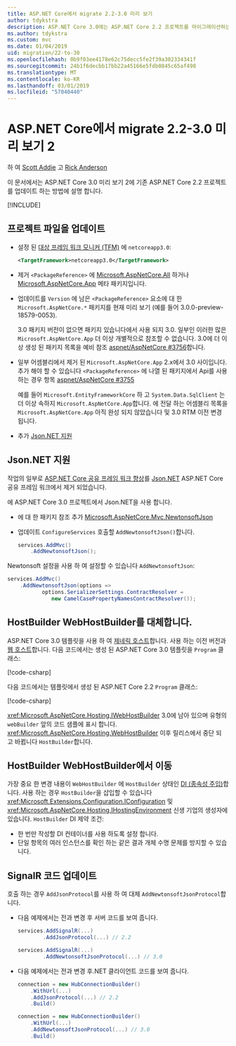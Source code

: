 ```yaml
---
title: ASP.NET Core에서 migrate 2.2-3.0 미리 보기
author: tdykstra
description: ASP.NET Core 3.0에는 ASP.NET Core 2.2 프로젝트를 마이그레이션하는 방법에 알아봅니다.
ms.author: tdykstra
ms.custom: mvc
ms.date: 01/04/2019
uid: migration/22-to-30
ms.openlocfilehash: 0b9f03ee4178e62c75decc5fe2f39a302334341f
ms.sourcegitcommit: 24b1f6decbb17bb22a45166e5fdb0845c65af498
ms.translationtype: MT
ms.contentlocale: ko-KR
ms.lasthandoff: 03/01/2019
ms.locfileid: "57040440"
---
```

# <a name="migrate-from-aspnet-core-22-to-30-preview-2"></a>ASP.NET Core에서 migrate 2.2-3.0 미리 보기 2

하 여 [Scott Addie](https://github.com/scottaddie) 고 [Rick Anderson](https://twitter.com/RickAndMSFT)

이 문서에서는 ASP.NET Core 3.0 미리 보기 2에 기존 ASP.NET Core 2.2 프로젝트를 업데이트 하는 방법에 설명 합니다.

[!INCLUDE[](~/includes/net-core-prereqs-all-3.0.md)]

## <a name="update-the-project-file"></a>프로젝트 파일을 업데이트

* 설정 된 [대상 프레임 워크 모니커 (TFM)](/dotnet/standard/frameworks#referring-to-frameworks) 에 `netcoreapp3.0`:

  ```xml
  <TargetFramework>netcoreapp3.0</TargetFramework>
  ```

* 제거 `<PackageReference>` 에 [Microsoft.AspNetCore.All](xref:fundamentals/metapackage) 하거나 [Microsoft.AspNetCore.App](xref:fundamentals/metapackage-app) 메타 패키지입니다.

* 업데이트를 `Version` 에 남은 `<PackageReference>` 요소에 대 한 `Microsoft.AspNetCore.*` 패키지를 현재 미리 보기 (예를 들어 3.0.0-preview-18579-0053).

  3.0 패키지 버전이 없으면 패키지 있습니다에서 사용 되지 3.0. 일부인 이러한 많은 `Microsoft.AspNetCore.App` 더 이상 개별적으로 참조할 수 없습니다. 3.0에 더 이상 생성 된 패키지 목록을 예비 참조 [aspnet/AspNetCore #3756](https://github.com/aspnet/AspNetCore/issues/3756)합니다.

* 일부 어셈블리에서 제거 된 `Microsoft.AspNetCore.App` 2.x에서 3.0 사이입니다. 추가 해야 할 수 있습니다 `<PackageReference>` 에 나열 된 패키지에서 Api를 사용 하는 경우 항목 [aspnet/AspNetCore #3755](https://github.com/aspnet/AspNetCore/issues/3755)

  예를 들어 `Microsoft.EntityFrameworkCore` 하 고 `System.Data.SqlClient` 는 더 이상 속하지 `Microsoft.AspNetCore.App`합니다. 에 전달 하는 어셈블리 목록을 `Microsoft.AspNetCore.App` 아직 완성 되지 않았습니다 및 3.0 RTM 이전 변경 됩니다.

* 추가 [Json.NET 지원](#json)

<a name="json"></a>

## <a name="jsonnet-support"></a>Json.NET 지원

작업의 일부로 [ASP.NET Core 공유 프레임 워크 향상](https://blogs.msdn.microsoft.com/webdev/2018/10/29/a-first-look-at-changes-coming-in-asp-net-core-3-0/)를 [Json.NET](https://www.newtonsoft.com/json/help/html/Introduction.htm) ASP.NET Core 공유 프레임 워크에서 제거 되었습니다.

에 ASP.NET Core 3.0 프로젝트에서 Json.NET을 사용 합니다.

- 에 대 한 패키지 참조 추가 [Microsoft.AspNetCore.Mvc.NewtonsoftJson](https://nuget.org/packages/Microsoft.AspNetCore.Mvc.NewtonsoftJson)
- 업데이트 `ConfigureServices` 호출할 `AddNewtonsoftJson()`합니다.

    ```csharp
    services.AddMvc()
        .AddNewtonsoftJson();
    ```

Newtonsoft 설정을 사용 하 여 설정할 수 있습니다 `AddNewtonsoftJson`:

  ```csharp
  services.AddMvc()
      .AddNewtonsoftJson(options => 
             options.SerializerSettings.ContractResolver = 
                new CamelCasePropertyNamesContractResolver());
  ```

## <a name="hostbuilder-replaces-webhostbuilder"></a>HostBuilder WebHostBuilder를 대체합니다.

ASP.NET Core 3.0 템플릿을 사용 하 여 [제네릭 호스트](xref:fundamentals/host/generic-host)합니다. 사용 하는 이전 버전과 [웹 호스트](xref:fundamentals/host/web-host)합니다. 다음 코드에서는 생성 된 ASP.NET Core 3.0 템플릿을 `Program` 클래스:

[!code-csharp[](22-to-30/samples/Program.cs?name=snippet)]

다음 코드에서는 템플릿에서 생성 된 ASP.NET Core 2.2 `Program` 클래스:

[!code-csharp[](22-to-30/samples/Program2.2.cs?name=snippet)]

<xref:Microsoft.AspNetCore.Hosting.IWebHostBuilder> 3.0에 남아 있으며 유형의 `webBuilder` 앞의 코드 샘플에 표시 합니다. <xref:Microsoft.AspNetCore.Hosting.WebHostBuilder> 이후 릴리스에서 중단 되 고 바뀝니다 `HostBuilder`합니다.

## <a name="moving-from-webhostbuilder-to-hostbuilder"></a>HostBuilder WebHostBuilder에서 이동

가장 중요 한 변경 내용이 `WebHostBuilder` 에 `HostBuilder` 상태인 [DI (종속성 주입)](xref:fundamentals/dependency-injection)합니다. 사용 하는 경우 `HostBuilder`을 삽입할 수 있습니다 <xref:Microsoft.Extensions.Configuration.IConfiguration> 및 <xref:Microsoft.AspNetCore.Hosting.IHostingEnvironment> 신생 기업의 생성자에 있습니다. `HostBuilder` DI 제약 조건:

* 한 번만 작성할 DI 컨테이너를 사용 하도록 설정 합니다.
* 단일 항목의 여러 인스턴스를 확인 하는 같은 결과 개체 수명 문제를 방지할 수 있습니다.

## <a name="update-signalr-code"></a>SignalR 코드 업데이트

호출 하는 경우 `AddJsonProtocol`를 사용 하 여 대체 `AddNewtonsoftJsonProtocol`합니다.

* 다음 예제에서는 전과 변경 후 서버 코드를 보여 줍니다.

  ```csharp
  services.AddSignalR(...)
          .AddJsonProtocol(...) // 2.2
  ```

  ```csharp
  services.AddSignalR(...)
          .AddNewtonsoftJsonProtocol(...) // 3.0
  ```

* 다음 예제에서는 전과 변경 후.NET 클라이언트 코드를 보여 줍니다.

  ```csharp
  connection = new HubConnectionBuilder()
      .WithUrl(...)
      .AddJsonProtocol(...) // 2.2
      .Build()
  ```

  ```csharp
  connection = new HubConnectionBuilder()
      .WithUrl(...)
      .AddNewtonsoftJsonProtocol(...) // 3.0
      .Build()
  ```
